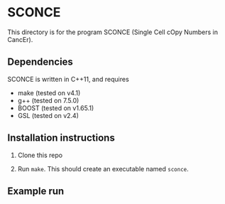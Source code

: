 # SCONCE

This directory is for the program SCONCE (Single Cell cOpy Numbers in CancEr).

## Dependencies
SCONCE is written in C++11, and requires
- make (tested on v4.1)
- g++ (tested on 7.5.0)
- BOOST (tested on v1.65.1)
- GSL (tested on v2.4)

## Installation instructions
1. Clone this repo

2. Run `make`. This should create an executable named `sconce`.

## Example run

